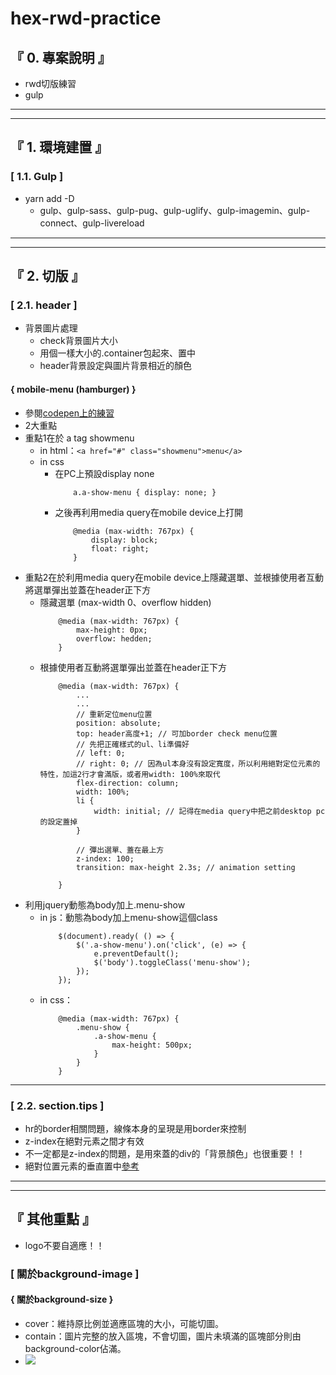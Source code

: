# hex-rwd-practice

## 『 0. 專案說明 』
- rwd切版練習
- gulp

<hr>
<hr>

## 『 1. 環境建置 』
### [ 1.1. Gulp ] 
- yarn add -D
    - gulp、gulp-sass、gulp-pug、gulp-uglify、gulp-imagemin、gulp-connect、gulp-livereload

<hr>
<hr>

## 『 2. 切版 』
### [ 2.1. header ]
- 背景圖片處理
    - check背景圖片大小
    - 用個一樣大小的.container包起來、置中
    - header背景設定與圖片背景相近的顏色
#### { mobile-menu (hamburger) }
- 參閱[codepen上的練習](https://codepen.io/alvinyen219/pen/BZqmvZ?editors=1111)
- 2大重點
- 重點1在於 a tag showmenu
    - in html：`<a href="#" class="showmenu">menu</a>`
    - in css
        - 在PC上預設display none
            ```
                a.a-show-menu { display: none; }
            ```
        - 之後再利用media query在mobile device上打開
            ```
                @media (max-width: 767px) {
                    display: block;
                    float: right;
                }
            ```
- 重點2在於利用media query在mobile device上隱藏選單、並根據使用者互動將選單彈出並蓋在header正下方
    - 隱藏選單 (max-width 0、overflow hidden)
        ```
            @media (max-width: 767px) {
                max-height: 0px;
                overflow: hedden;
            }
        ```
    - 根據使用者互動將選單彈出並蓋在header正下方
        ```
            @media (max-width: 767px) {
                ...
                ...
                // 重新定位menu位置
                position: absolute;
                top: header高度+1; // 可加border check menu位置
                // 先把正確樣式的ul、li準備好
                // left: 0; 
                // right: 0; // 因為ul本身沒有設定寬度，所以利用絕對定位元素的特性，加這2行才會滿版，或者用width: 100%來取代
                flex-direction: column;
                width: 100%;
                li {
                    width: initial; // 記得在media query中把之前desktop pc的設定蓋掉
                }

                // 彈出選單、蓋在最上方
                z-index: 100;
                transition: max-height 2.3s; // animation setting

            }
        ```
- 利用jquery動態為body加上.menu-show
    - in js：動態為body加上menu-show這個class
        ```
            $(document).ready( () => {
                $('.a-show-menu').on('click', (e) => {
                    e.preventDefault();
                    $('body').toggleClass('menu-show');
                });
            });
        ```
    - in css：
        ```
            @media (max-width: 767px) {
                .menu-show {
                    .a-show-menu {
                        max-height: 500px;
                    }
                }
            }
        ```


<hr>

### [ 2.2. section.tips ]
- hr的border相關問題，線條本身的呈現是用border來控制
- z-index在絕對元素之間才有效
- 不一定都是z-index的問題，是用來蓋的div的「背景顏色」也很重要！！
- 絕對位置元素的垂直置中[參考](https://pjchender.blogspot.tw/2015/04/css_15.html)

<hr>
<hr>

## 『 其他重點 』
- logo不要自適應！！
### [ 關於background-image ]
#### { 關於background-size }
- cover：維持原比例並適應區塊的大小，可能切圖。
- contain：圖片完整的放入區塊，不會切圖，圖片未填滿的區塊部分則由background-color佔滿。
- ![](https://i.imgur.com/PgZVhdC.png)

